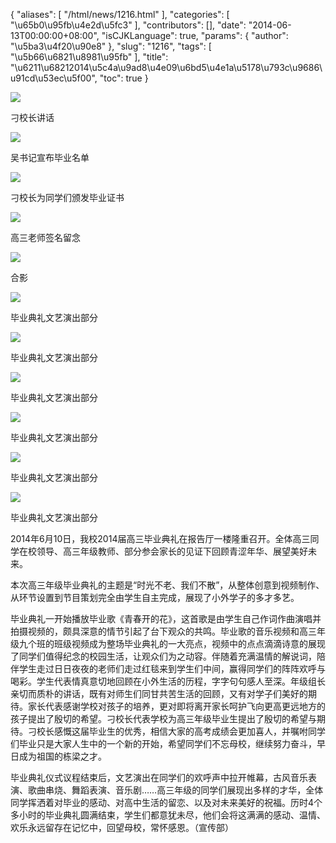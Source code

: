 {
    "aliases": [
        "/html/news/1216.html"
    ],
    "categories": [
        "\u65b0\u95fb\u4e2d\u5fc3"
    ],
    "contributors": [],
    "date": "2014-06-13T00:00:00+08:00",
    "isCJKLanguage": true,
    "params": {
        "author": "\u5ba3\u4f20\u90e8"
    },
    "slug": "1216",
    "tags": [
        "\u5b66\u6821\u8981\u95fb"
    ],
    "title": "\u6211\u68212014\u5c4a\u9ad8\u4e09\u6bd5\u4e1a\u5178\u793c\u9686\u91cd\u53ec\u5f00",
    "toc": true
}

![](https://cdn.tfls.online/mirror/full/0e97fd4e4bf3826e6f1d03bd5eae6d1ad4a3bda6.jpg)




刁校长讲话




![](https://cdn.tfls.online/mirror/full/6ef2734f05cfa2fa418b884f63056a77a45ee020.jpg)




吴书记宣布毕业名单




![](https://cdn.tfls.online/mirror/full/7cb242ff6c72de70bf2f80be99f49f259af6e025.jpg)




刁校长为同学们颁发毕业证书




![](https://cdn.tfls.online/mirror/full/100a4d388c6724db35f983596a9cf690a5cc4abf.jpg)




高三老师签名留念




![](https://cdn.tfls.online/mirror/full/05662970ad57d741d5095d962235f2c98a82ebf4.jpg)




合影




![](https://cdn.tfls.online/mirror/full/4dc0c59bcd6597b811e952c02fd70341564a6e25.jpg)




毕业典礼文艺演出部分




![](https://cdn.tfls.online/mirror/full/bd78fb6c883e3c2d6476ada6bed1e6719c0d5398.jpg)




毕业典礼文艺演出部分




![](https://cdn.tfls.online/mirror/full/fdc500581d8c635d0ab7a66696909138a3b9ca9b.jpg)




毕业典礼文艺演出部分




![](https://cdn.tfls.online/mirror/full/013f8f5c0cc8075fcde53c35d2ad61a1e8bc336e.jpg)




毕业典礼文艺演出部分




![](https://cdn.tfls.online/mirror/full/941d636507fd47eb60d635f14ca836f40ba29be1.jpg)




毕业典礼文艺演出部分




![](https://cdn.tfls.online/mirror/full/a88d920f949d006125475fb887bf1b0a8b5dedcf.jpg)




  





毕业典礼文艺演出部分




  


  


2014年6月10日，我校2014届高三毕业典礼在报告厅一楼隆重召开。全体高三同学在校领导、高三年级教师、部分参会家长的见证下回顾青涩年华、展望美好未来。




本次高三年级毕业典礼的主题是“时光不老、我们不散”，从整体创意到视频制作、从环节设置到节目策划完全由学生自主完成，展现了小外学子的多才多艺。




毕业典礼一开始播放毕业歌《青春开的花》，这首歌是由学生自己作词作曲演唱并拍摄视频的，颇具深意的情节引起了台下观众的共鸣。毕业歌的音乐视频和高三年级九个班的班级视频成为整场毕业典礼的一大亮点，视频中的点点滴滴诗意的展现了同学们值得纪念的校园生活，让观众们为之动容。伴随着充满温情的解说词，陪伴学生走过日日夜夜的老师们走过红毯来到学生们中间，赢得同学们的阵阵欢呼与喝彩。学生代表情真意切地回顾在小外生活的历程，字字句句感人至深。年级组长亲切而质朴的讲话，既有对师生们同甘共苦生活的回顾，又有对学子们美好的期待。家长代表感谢学校对孩子的培养，更对即将离开家长呵护飞向更高更远地方的孩子提出了殷切的希望。刁校长代表学校为高三年级毕业生提出了殷切的希望与期待。刁校长感慨这届毕业生的优秀，相信大家的高考成绩会更加喜人，并嘱咐同学们毕业只是大家人生中的一个新的开始，希望同学们不忘母校，继续努力奋斗，早日成为祖国的栋梁之才。




毕业典礼仪式议程结束后，文艺演出在同学们的欢呼声中拉开帷幕，古风音乐表演、歌曲串烧、舞蹈表演、音乐剧……高三年级的同学们展现出多样的才华，全体同学挥洒着对毕业的感动、对高中生活的留恋、以及对未来美好的祝福。历时4个多小时的毕业典礼圆满结束，学生们都意犹未尽，他们会将这满满的感动、温情、欢乐永远留存在记忆中，回望母校，常怀感恩。（宣传部）




  





  



